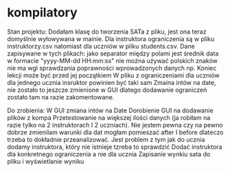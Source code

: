 # kompilatory
Stan projektu: 
Dodałam klasę do tworzenia SATa z pliku, jest ona teraz domyślnie wyłowywana w mainie. Dla instruktora ograniczenia są w pliku instruktorzy.csv natomiast dla uczniów w pliku students.csv. Dane zapisywane w tych plikach:
jako separator między polami jest średnik
data w formacie "yyyy-MM-dd HH:mm:ss"
nie można używać polskich znaków 
nie ma wgl sprawdzania poprawności wprowadzonych danych np. Koniec lekcji może być przed jej początkiem
	W pliku z ograniczeniami dla uczniów dla jednego ucznia 	insruktor powinien być taki sam
Zmaina intów na date, nie zostało to jeszcze zmienione w GUI dlatego dodawanie ograniczeń zostało tam na razie zakomentowane. 

Do zrobienia:
W GUI zmiana intów na Date
Dorobienie GUI na dodawanie plików z kompa 
Przetestowanie na większej ilości danych (ja robiłam na razie tylko na 2 instruktorach I 2 uczniach). Nie jestem pewna czy na pewno dobrze zmienilam warunki dla dat mogłam pomieszać after I before dlateczo trzeba to dokładnie przeanalizować.
Jest problem z tym jak do ucznia dodamy instruktora, który nie istnieje tzreba to sprawdzić
Dodać instruktora dla konkretnego ograniczenia a nie dla ucznia 
Zapisanie wynkiu sata do pliku i wyświetlanie wyniku
